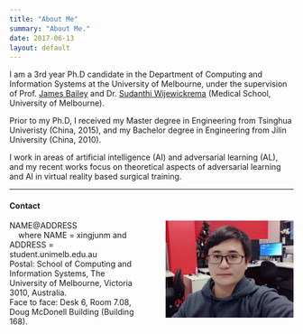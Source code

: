 ```yaml
---
title: "About Me"
summary: "About Me."
date: 2017-06-13
layout: default
---
```


I am a 3rd year Ph.D candidate in the Department of Computing and Information Systems at the University of Melbourne, under the supervision of Prof. <a href="http://people.eng.unimelb.edu.au/baileyj/">James Bailey</a> and Dr. <a href="http://findanexpert.unimelb.edu.au/display/person543793">Sudanthi Wijewickrema</a> (Medical School, University of Melbourne).

Prior to my Ph.D, I received my Master degree in Engineering from Tsinghua Univeristy (China, 2015), and my Bachelor degree in Engineering from Jilin University (China, 2010).

I work in areas of artificial intelligence (AI) and adversarial learning (AL), and my recent works focus on theoretical aspects of adversarial learning and AI in virtual reality based surgical training.

---

#### Contact

<div>
 <div style="float: left; width: 45%;">
 NAME@ADDRESS<br>  
   &nbsp;&nbsp;&nbsp;&nbsp;where NAME = xingjunm and ADDRESS = student.unimelb.edu.au<br>
<!-- Phone: +61 4 1139 3231  <br> -->
Postal: School of Computing and Information Systems, The University of Melbourne, Victoria 3010, Australia.   <br>
Face to face: Desk 6, Room 7.08, Doug McDonell Building (Building 168).<br>
</div>
 <div style="float: right; text-align: right; width: 45%;"><img style="float: right; width: 300px;" src="assets/images/me.jpg" /> </div> 
</div>
